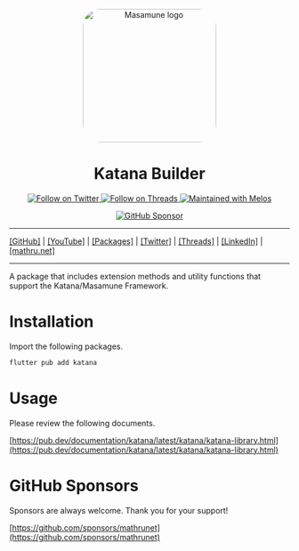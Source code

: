 <p align="center">
  <a href="https://mathru.net">
    <img width="240px" src="https://raw.githubusercontent.com/mathrunet/flutter_masamune/master/.github/images/icon.png" alt="Masamune logo" style="border-radius: 32px"s><br/>
  </a>
  <h1 align="center">Katana Builder</h1>
</p>

<p align="center">
  <a href="https://twitter.com/mathru">
    <img src="https://img.shields.io/static/v1?label=Twitter&message=Follow&logo=Twitter&color=1DA1F2&link=https://twitter.com/mathru" alt="Follow on Twitter" />
  </a>
  <a href="https://threads.net/@mathrunet">
    <img src="https://img.shields.io/static/v1?label=Threads&message=Follow&color=101010&link=https://threads.net/@mathrunet" alt="Follow on Threads" />
  </a>
  <a href="https://github.com/invertase/melos">
    <img src="https://img.shields.io/static/v1?label=maintained%20with&message=melos&color=FF1493&link=https://github.com/invertase/melos" alt="Maintained with Melos" />
  </a>
</p>

<p align="center">
  <a href="https://github.com/sponsors/mathrunet"><img src="https://img.shields.io/static/v1?label=Sponsor&message=%E2%9D%A4&logo=GitHub&color=ff69b4&link=https://github.com/sponsors/mathrunet" alt="GitHub Sponsor" /></a>
</p>

---

[[GitHub]](https://github.com/mathrunet) | [[YouTube]](https://www.youtube.com/c/mathrunetchannel) | [[Packages]](https://pub.dev/publishers/mathru.net/packages) | [[Twitter]](https://twitter.com/mathru) | [[Threads]](https://threads.net/@mathrunet) | [[LinkedIn]](https://www.linkedin.com/in/mathrunet/) | [[mathru.net]](https://mathru.net)

---

A package that includes extension methods and utility functions that support the Katana/Masamune Framework.

# Installation

Import the following packages.

```dart
flutter pub add katana
```

# Usage

Please review the following documents.

[https://pub.dev/documentation/katana/latest/katana/katana-library.html](https://pub.dev/documentation/katana/latest/katana/katana-library.html)

# GitHub Sponsors

Sponsors are always welcome. Thank you for your support!

[https://github.com/sponsors/mathrunet](https://github.com/sponsors/mathrunet)